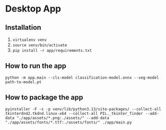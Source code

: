 # Desktop App 

## Installation 

1. `virtualenv venv`
2. `source venv/bin/activate`
3. `pip install -r app/requirements.txt`

## How to run the app

```shell
python -m app.main --cls-model classification-model.onnx --seg-model path-to-model.pt
```

## How to package the app

```shell
pyinstaller -F -s -p venv/lib/python3.13/site-packages/ --collect-all tkinterdnd2.tkdnd.linux-x64 --collect-all PIL._tkinter_finder --add-data "./app/assets/*.png:./assets/" --add-data "./app/assets/fonts/*.ttf:./assets/fonts/" ./app/main.py
```
